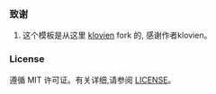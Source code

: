 
### 致谢

1. 这个模板是从这里 [klovien](https://github.com/klovien/klovien.github.io) fork 的, 感谢作者klovien。 

### License

遵循 MIT 许可证。有关详细,请参阅 [LICENSE](https://github.com/klovien/klovien.github.io/blob/master/LICENSE)。
